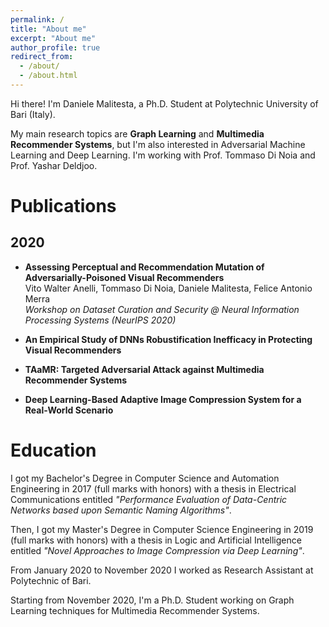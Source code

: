 ```yaml
---
permalink: /
title: "About me"
excerpt: "About me"
author_profile: true
redirect_from: 
  - /about/
  - /about.html
---
```


Hi there! I'm Daniele Malitesta, a Ph.D. Student at Polytechnic University of Bari (Italy). 

My main research topics are **Graph Learning** and **Multimedia Recommender Systems**, but I'm also interested in Adversarial Machine Learning and Deep Learning. I'm working with Prof. Tommaso Di Noia and Prof. Yashar Deldjoo.

Publications
======
## 2020
* **Assessing Perceptual and Recommendation Mutation of Adversarially-Poisoned Visual Recommenders**  
Vito Walter Anelli, Tommaso Di Noia, Daniele Malitesta, Felice Antonio Merra  
*Workshop on Dataset Curation and Security @ Neural Information Processing Systems (NeurIPS 2020)*

* **An Empirical Study of DNNs Robustification Inefficacy in Protecting Visual Recommenders**
* **TAaMR: Targeted Adversarial Attack against Multimedia Recommender Systems**
* **Deep Learning-Based Adaptive Image Compression System for a Real-World Scenario**

Education
======
I got my Bachelor's Degree in Computer Science and Automation Engineering in 2017 (full marks with honors) with a thesis in Electrical Communications entitled *"Performance Evaluation of Data-Centric Networks based upon Semantic Naming Algorithms"*.

Then, I got my Master's Degree in Computer Science Engineering in 2019 (full marks with honors) with a thesis in Logic and Artificial Intelligence entitled *"Novel Approaches to Image Compression via Deep Learning"*.

From January 2020 to November 2020 I worked as Research Assistant at Polytechnic of Bari. 

Starting from November 2020, I'm a Ph.D. Student working on Graph Learning techniques for Multimedia Recommender Systems.
